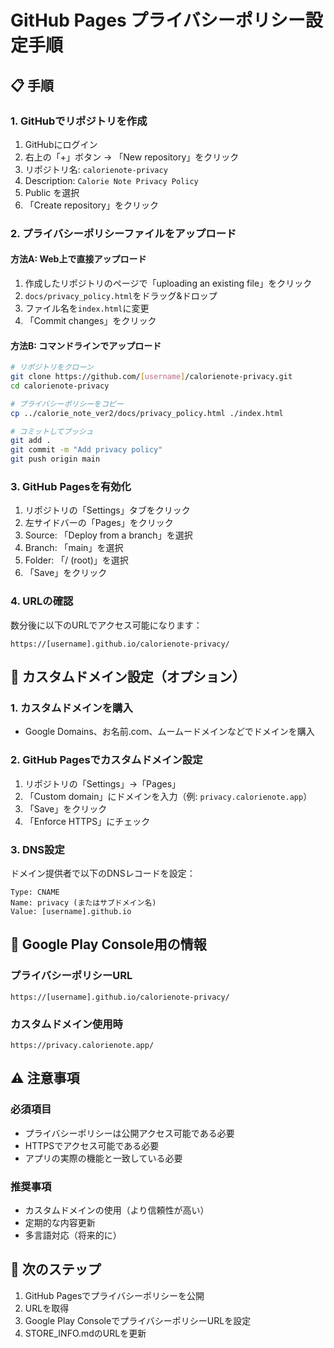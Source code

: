 # GitHub Pages プライバシーポリシー設定手順

## 📋 手順

### 1. GitHubでリポジトリを作成

1. GitHubにログイン
2. 右上の「+」ボタン → 「New repository」をクリック
3. リポジトリ名: `calorienote-privacy`
4. Description: `Calorie Note Privacy Policy`
5. Public を選択
6. 「Create repository」をクリック

### 2. プライバシーポリシーファイルをアップロード

#### 方法A: Web上で直接アップロード
1. 作成したリポジトリのページで「uploading an existing file」をクリック
2. `docs/privacy_policy.html`をドラッグ&ドロップ
3. ファイル名を`index.html`に変更
4. 「Commit changes」をクリック

#### 方法B: コマンドラインでアップロード
```bash
# リポジトリをクローン
git clone https://github.com/[username]/calorienote-privacy.git
cd calorienote-privacy

# プライバシーポリシーをコピー
cp ../calorie_note_ver2/docs/privacy_policy.html ./index.html

# コミットしてプッシュ
git add .
git commit -m "Add privacy policy"
git push origin main
```

### 3. GitHub Pagesを有効化

1. リポジトリの「Settings」タブをクリック
2. 左サイドバーの「Pages」をクリック
3. Source: 「Deploy from a branch」を選択
4. Branch: 「main」を選択
5. Folder: 「/ (root)」を選択
6. 「Save」をクリック

### 4. URLの確認

数分後に以下のURLでアクセス可能になります：
```
https://[username].github.io/calorienote-privacy/
```

## 🔧 カスタムドメイン設定（オプション）

### 1. カスタムドメインを購入
- Google Domains、お名前.com、ムームードメインなどでドメインを購入

### 2. GitHub Pagesでカスタムドメイン設定
1. リポジトリの「Settings」→「Pages」
2. 「Custom domain」にドメインを入力（例: `privacy.calorienote.app`）
3. 「Save」をクリック
4. 「Enforce HTTPS」にチェック

### 3. DNS設定
ドメイン提供者で以下のDNSレコードを設定：
```
Type: CNAME
Name: privacy (またはサブドメイン名)
Value: [username].github.io
```

## 📝 Google Play Console用の情報

### プライバシーポリシーURL
```
https://[username].github.io/calorienote-privacy/
```

### カスタムドメイン使用時
```
https://privacy.calorienote.app/
```

## ⚠️ 注意事項

### 必須項目
- プライバシーポリシーは公開アクセス可能である必要
- HTTPSでアクセス可能である必要
- アプリの実際の機能と一致している必要

### 推奨事項
- カスタムドメインの使用（より信頼性が高い）
- 定期的な内容更新
- 多言語対応（将来的に）

## 🚀 次のステップ

1. GitHub Pagesでプライバシーポリシーを公開
2. URLを取得
3. Google Play ConsoleでプライバシーポリシーURLを設定
4. STORE_INFO.mdのURLを更新
